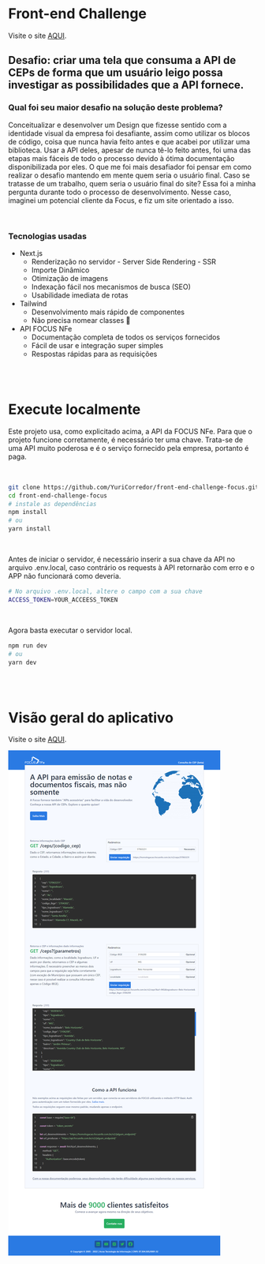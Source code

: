 <h1>Front-end Challenge</h1>

Visite o site [AQUI](https://front-end-challenge-focus.vercel.app/).

<h2>Desafio: criar uma tela que consuma a API de CEPs de forma que um usuário leigo possa investigar as possibilidades que a API fornece.</h2>

<h3>Qual foi seu maior desafio na solução deste problema?</h3>

<p>Conceitualizar e desenvolver um Design que fizesse sentido com a identidade visual da empresa foi desafiante, assim como utilizar os blocos de código, coisa que nunca havia feito antes e que acabei por utilizar uma biblioteca. Usar a API deles, apesar de nunca tê-lo feito antes, foi uma das etapas mais fáceis de todo o processo devido à ótima documentação disponibilizada por eles. O que me foi mais desafiador foi pensar em como realizar o desafio mantendo em mente quem seria o usuário final. Caso se tratasse de um trabalho, quem seria o usuário final do site? Essa foi a minha pergunta durante todo o processo de desenvolvimento. Nesse caso, imaginei um potencial cliente da Focus, e fiz um site orientado a isso.</p>

<br>

<h3>Tecnologias usadas</h3>
<ul>
    <li>
        Next.js
        <ul>
            <li>
                Renderização no servidor - Server Side Rendering - SSR
            </li>
            <li>
                Importe Dinâmico
            </li>
            <li>
                Otimização de imagens
            </li>
            <li>
                Indexação fácil nos mecanismos de busca (SEO)
            </li>
            <li>
                Usabilidade imediata de rotas
            </li>
        </ul>
    </li>
    <li>
        Tailwind
        <ul>
            <li>
                Desenvolvimento mais rápido de componentes
            </li>
            <li>
                Não precisa nomear classes 🙏
            </li>
        </ul>
    </li>
    <li>
        API FOCUS NFe
        <ul>
            <li>
                Documentação completa de todos os serviços fornecidos
            </li>
            <li>
                Fácil de usar e integração super simples
            </li>
            <li>
                Respostas rápidas para as requisições
            </li>
        </ul>
    </li>
</ul>

<br>
<br>

<h1>Execute localmente</h1>

<p>Este projeto usa, como explicitado acima, a API da FOCUS NFe. Para que o projeto funcione corretamente, é necessário ter uma chave. Trata-se de uma API muito poderosa e é o serviço fornecido pela empresa, portanto é paga.</p>

<br>


```bash
git clone https://github.com/YuriCorredor/front-end-challenge-focus.git
cd front-end-challenge-focus
# instale as dependências
npm install
# ou
yarn install
```

<br>

<p>Antes de iniciar o servidor, é necessário inserir a sua chave da API no arquivo .env.local, caso contrário os requests à API retornarão com erro e o APP não funcionará como deveria.</p>


```bash
# No arquivo .env.local, altere o campo com a sua chave
ACCESS_TOKEN=YOUR_ACCEESS_TOKEN
```

<br>

<p>Agora basta executar o servidor local.</p>

```bash
npm run dev
# ou
yarn dev
```

<br>
<br>

<h1>Visão geral do aplicativo</h1>

Visite o site [AQUI](https://front-end-challenge-focus.vercel.app/).

![APP-OVERVIEW](/public/overview.png)
